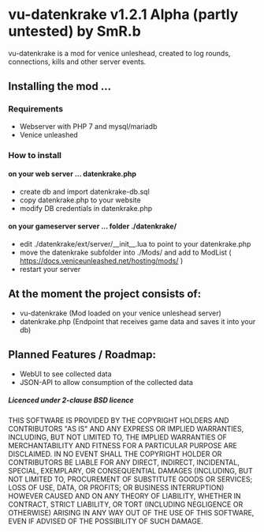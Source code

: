 # vu-datenkrake v1.2.1 Alpha (partly untested) by SmR.b
vu-datenkrake is a mod for venice unleshead, created to log rounds, connections, kills and other server events.

## Installing the mod ...
### Requirements
* Webserver with PHP 7 and mysql/mariadb
* Venice unleashed

### How to install
#### on your web server ... datenkrake.php
* create db and import datenkrake-db.sql
* copy datenkrake.php to your website
* modify DB credentials in datenkrake.php

#### on your gameserver server ... folder ./datenkrake/
* edit ./datenkrake/ext/server/\_\_init\_\_.lua to point to your datenkrake.php
* move the datenkrake subfolder into ./Mods/ and add to ModList ( https://docs.veniceunleashed.net/hosting/mods/ )
* restart your server


## At the moment the project consists of:
* vu-datenkrake (Mod loaded on your venice unleshead server)
* datenkrake.php (Endpoint that receives game data and saves it into your db)

## Planned Features / Roadmap:
* WebUI to see collected data
* JSON-API to allow consumption of the collected data


##### Licenced under 2-clause BSD licence
THIS SOFTWARE IS PROVIDED BY THE COPYRIGHT HOLDERS AND CONTRIBUTORS "AS IS" AND ANY EXPRESS OR IMPLIED WARRANTIES, INCLUDING, BUT NOT LIMITED TO, THE IMPLIED WARRANTIES OF MERCHANTABILITY AND FITNESS FOR A PARTICULAR PURPOSE ARE DISCLAIMED. IN NO EVENT SHALL THE COPYRIGHT HOLDER OR CONTRIBUTORS BE LIABLE FOR ANY DIRECT, INDIRECT, INCIDENTAL, SPECIAL, EXEMPLARY, OR CONSEQUENTIAL DAMAGES (INCLUDING, BUT NOT LIMITED TO, PROCUREMENT OF SUBSTITUTE GOODS OR SERVICES; LOSS OF USE, DATA, OR PROFITS; OR BUSINESS INTERRUPTION) HOWEVER CAUSED AND ON ANY THEORY OF LIABILITY, WHETHER IN CONTRACT, STRICT LIABILITY, OR TORT (INCLUDING NEGLIGENCE OR OTHERWISE) ARISING IN ANY WAY OUT OF THE USE OF THIS SOFTWARE, EVEN IF ADVISED OF THE POSSIBILITY OF SUCH DAMAGE.
